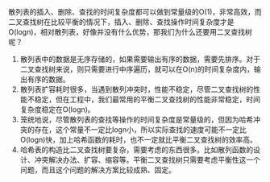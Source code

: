 散列表的插入、删除、查找的时间复杂度都可以做到常量级的O(1)，非常高效，而二叉查找树在比较平衡的情况下，插入、删除、查找操作时间复杂度才是 O(logn)，相对散列表，好像并没有什么优势，那我们为什么还要用二叉查找树呢？

1. 散列表中的数据是无序存储的，如果需要输出有序的数据，需要先排序。对于二叉查找树来说，则只需要进行中序遍历，就可以在O(n)的时间复杂度内，输出有序的数据。
2. 散列表扩容耗时很多，当遇到散列冲突时，性能不稳定，尽管二叉查找树的性能不稳定，但在工程中，我们最常用的平衡二叉查找树的性能非常稳定，时间复杂度稳定在O(logn)。
3. 笼统地说，尽管散列表的查找等操作的时间复杂度是常量级的，但因为哈希冲突的存在，这个常量不一定比logn小，所以实际查找的速度可能不一定比O(logn)快，加上哈希函数的耗时，也不一定就比平衡二叉查找树的效率高。
4. 哈希表的构造比二叉查找树要复杂，需要考虑的东西很多。比如散列函数的设计、冲突解决办法、扩容、缩容等。平衡二叉查找树只需要考虑平衡性这一个问题，而且这个问题的解决方案比较成熟、固定。
